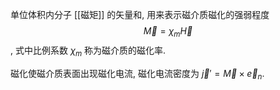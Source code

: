 单位体积内分子 [[磁矩]] 的矢量和, 用来表示磁介质磁化的强弱程度 $$\vec M=\chi_m\vec H$$, 式中比例系数 $\chi_m$ 称为磁介质的磁化率. 

磁化使磁介质表面出现磁化电流, 磁化电流密度为 $\vec j'=\vec M\times\vec e_n$. 